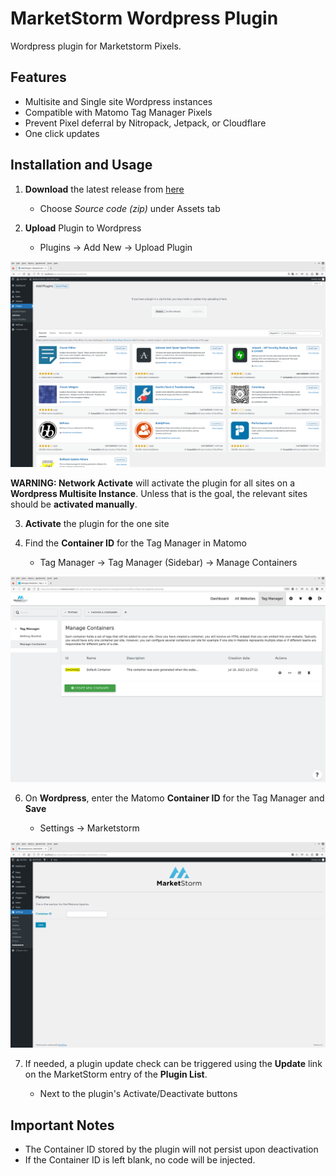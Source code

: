 # MarketStorm Wordpress Plugin

Wordpress plugin for Marketstorm Pixels.

## Features

- Multisite and Single site Wordpress instances
- Compatible with Matomo Tag Manager Pixels
- Prevent Pixel deferral by Nitropack, Jetpack, or Cloudflare
- One click updates

## Installation and Usage

1) **Download** the latest release from [here](https://github.com/marketstorm-ai/wordpress-plugin/releases/latest)
   - Choose *Source code (zip)* under Assets tab

3) **Upload** Plugin to Wordpress
   - Plugins -> Add New -> Upload Plugin


![](/docs/wordpress_upload.png)


**WARNING: Network Activate** will activate the plugin for all sites on a **Wordpress Multisite Instance**. Unless that is the goal, the relevant sites should be **activated manually**.

3) **Activate** the plugin for the one site

4) Find the **Container ID** for the Tag Manager in Matomo
   - Tag Manager -> Tag Manager (Sidebar) -> Manage Containers

![](/docs/container_id.png)

6) On **Wordpress**, enter the Matomo **Container ID** for the Tag Manager and **Save**

   - Settings -> Marketstorm

![](/docs/wordpress_settings.png)

7) If needed, a plugin update check can be triggered using the **Update** link on the MarketStorm entry of the **Plugin List**.

   - Next to the plugin's Activate/Deactivate buttons

## Important Notes
- The Container ID stored by the plugin will not persist upon deactivation
- If the Container ID is left blank, no code will be injected.
